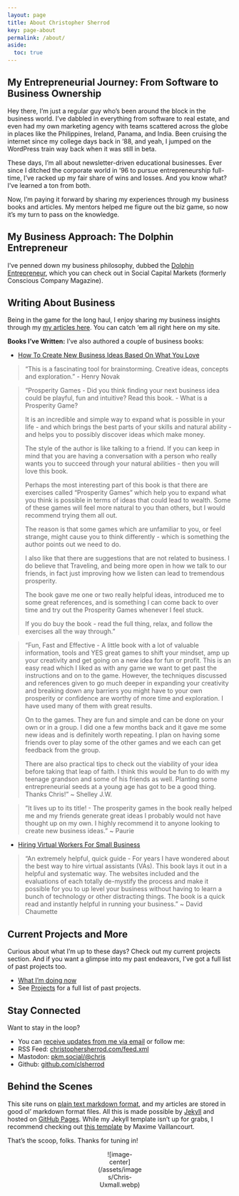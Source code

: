 ```yaml
---
layout: page
title: About Christopher Sherrod
key: page-about
permalink: /about/
aside:
  toc: true
---
```

## My Entrepreneurial Journey: From Software to Business Ownership
Hey there, I’m just a regular guy who’s been around the block in the business world. I’ve dabbled in everything from software to real estate, and even had my own marketing agency with teams scattered across the globe in places like the Philippines, Ireland, Panama, and India. Been cruising the internet since my college days back in ‘88, and yeah, I jumped on the WordPress train way back when it was still in beta.

These days, I’m all about newsletter-driven educational businesses. Ever since I ditched the corporate world in ‘96 to pursue entrepreneurship full-time, I’ve racked up my fair share of wins and losses. And you know what? I’ve learned a ton from both.

Now, I’m paying it forward by sharing my experiences through my business books and articles. My mentors helped me figure out the biz game, so now it’s my turn to pass on the knowledge.

## My Business Approach: The Dolphin Entrepreneur
I’ve penned down my business philosophy, dubbed the [Dolphin Entrepreneur](https://socapglobal.com/2017/08/forget-shark-tank-dolphin-entrepreneur-instead/), which you can check out in Social Capital Markets (formerly Conscious Company Magazine).

## Writing About Business
Being in the game for the long haul, I enjoy sharing my business insights through my [my articles here](https://christophersherrod.com/archive/). You can catch ‘em all right here on my site.

**Books I’ve Written:**
I’ve also authored a couple of business books:
- [How To Create New Business Ideas Based On What You Love](https://amzn.to/3oZlRrW)
> “This is a fascinating tool for brainstorming.  Creative ideas, concepts and exploration.” - Henry Novak
 
> “Prosperity Games - Did you think finding your next business idea could be playful, fun and intuitive? Read this book. - What is a Prosperity Game?
> 
> It is an incredible and simple way to expand what is possible in your life - and which brings the best parts of your skills and natural ability - and helps you to possibly discover ideas which make money.
> 
> The style of the author is like talking to a friend. If you can keep in mind that you are having a conversation with a person who really wants you to succeed through your natural abilities - then you will love this book.
> 
> Perhaps the most interesting part of this book is that there are exercises called “Prosperity Games” which help you to expand what you think is possible in terms of ideas that could lead to wealth. Some of these games will feel more natural to you than others, but I would recommend trying them all out.
> 
> The reason is that some games which are unfamiliar to you, or feel strange, might cause you to think differently - which is something the author points out we need to do.
> 
> I also like that there are suggestions that are not related to business. I do believe that Traveling, and being more open in how we talk to our friends, in fact just improving how we listen can lead to tremendous prosperity.
> 
> The book gave me one or two really helpful ideas, introduced me to some great references, and is something I can come back to over time and try out the Prosperity Games whenever I feel stuck.
> 
> If you do buy the book - read the full thing, relax, and follow the exercises all the way through.”

> “Fun, Fast and Effective - A little book with a lot of valuable information, tools and YES great games to shift your mindset, amp up your creativity and get going on a new idea for fun or profit. This is an easy read which I liked as with any game we want to get past the instructions and on to the game. However, the techniques discussed and references given to go much deeper in expanding your creativity and breaking down any barriers you might have to your own prosperity or confidence are worthy of more time and exploration. I have used many of them with great results.
> 
> On to the games. They are fun and simple and can be done on your own or in a group. I did one a few months back and it gave me some new ideas and is definitely worth repeating. I plan on having some friends over to play some of the other games and we each can get feedback from the group.
> 
> There are also practical tips to check out the viability of your idea before taking that leap of faith. I think this would be fun to do with my teenage grandson and some of his friends as well. Planting some entrepreneurial seeds at a young age has got to be a good thing.
> Thanks Chris!” ~ 	Shelley J.W.

> ”It lives up to its title! - The prosperity games in the book really helped me and my friends generate great ideas I probably would not have thought up on my own. I highly recommend it to anyone looking to create new business ideas.” ~ Paurie

- [Hiring Virtual Workers For Small Business](https://amzn.to/2FvAxx9)
> “An extremely helpful, quick guide - For years I have wondered about the best way to hire virtual assistants (VAs). This book lays it out in a helpful and systematic way. The websites included and the evaluations of each totally de-mystify the process and make it possible for you to up level your business without having to learn a bunch of technology or other distracting things. The book is a quick read and instantly helpful in running your business.” ~ David Chaumette

## Current Projects and More
Curious about what I’m up to these days? Check out my current projects section. And if you want a glimpse into my past endeavors, I’ve got a full list of past projects too.
- [What I’m doing now](https://christophersherrod.com/now/)
- See [Projects](https://christophersherrod.com/projects) for a full list of past projects.

## Stay Connected
Want to stay in the loop?
- You can [receive updates from me via email](https://christophersherrod.com/newsletter/) or follow me:
- RSS Feed: [christophersherrod.com/feed.xml](https://christophersherrod.com/feed.xml)
- Mastodon: [pkm.social/@chris](https://pkm.social/@chris)
- Github: [github.com/clsherrod](https://github.com/clsherrod)

## Behind the Scenes
This site runs on [plain text markdown format](https://en.wikipedia.org/wiki/Markdown), and my articles are stored in good ol’ markdown format files. All this is made possible by [Jekyll](https://jekyllrb.com/) and hosted on [GitHub Pages](https://pages.github.com). While my Jekyll template isn’t up for grabs, I recommend checking out [this template](https://github.com/maximevaillancourt/digital-garden-jekyll-template)  by Maxime Vaillancourt.

That’s the scoop, folks. Thanks for tuning in!

<div style="width:20%; margin:0 auto;" align="center" markdown="1">
![image-center](/assets/images/Chris-Uxmall.webp)
</div>